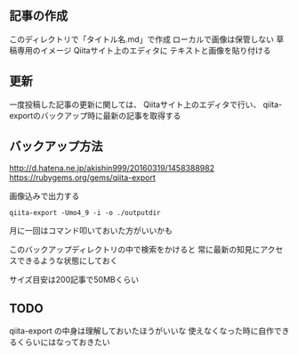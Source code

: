 ## 記事の作成

このディレクトリで「タイトル名.md」で作成
ローカルで画像は保管しない
草稿専用のイメージ
Qiitaサイト上のエディタに
テキストと画像を貼り付ける


## 更新

一度投稿した記事の更新に関しては、
Qiitaサイト上のエディタで行い、
qiita-exportのバックアップ時に最新の記事を取得する


## バックアップ方法

http://d.hatena.ne.jp/akishin999/20160319/1458388982
https://rubygems.org/gems/qiita-export

画像込みで出力する

```
qiita-export -Umo4_9 -i -o ./outputdir
```

月に一回はコマンド叩いておいた方がいいかも

このバックアップディレクトリの中で検索をかけると
常に最新の知見にアクセスできるような状態にしておく

サイズ目安は200記事で50MBくらい


## TODO

qiita-export の中身は理解しておいたほうがいいな
使えなくなった時に自作できるくらいにはなっておきたい
